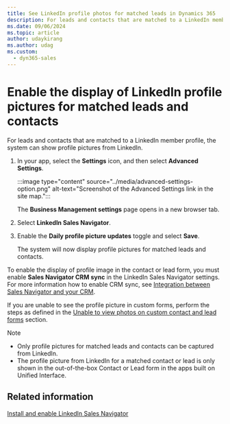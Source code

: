 ```yaml
---
title: See LinkedIn profile photos for matched leads in Dynamics 365
description: For leads and contacts that are matched to a LinkedIn member profile, you can follow these steps to enable the system to display profile photos.
ms.date: 09/06/2024
ms.topic: article
author: udaykirang
ms.author: udag
ms.custom: 
  - dyn365-sales
---
```


# Enable the display of LinkedIn profile pictures for matched leads and contacts

For leads and contacts that are matched to a LinkedIn member profile, the system can show profile pictures from LinkedIn. 

1. In your app, select the **Settings** icon, and then select **Advanced Settings**.

    :::image type="content" source="../media/advanced-settings-option.png" alt-text="Screenshot of the Advanced Settings link in the site map.":::

    The **Business Management settings** page opens in a new browser tab.

1. Select **LinkedIn Sales Navigator**.
1. Enable the **Daily profile picture updates** toggle and select **Save**.

    The system will now display profile pictures for matched leads and contacts.

To enable the display of profile image in the contact or lead form, you must enable **Sales Navigator CRM sync** in the LinkedIn Sales Navigator settings. For more information how to enable CRM sync, see [Integration between Sales Navigator and your CRM](https://www.linkedin.com/help/sales-navigator/answer/82207/integration-between-sales-navigator-and-your-crm-overview).  

If you are unable to see the profile picture in custom forms, perform the steps as defined in the [Unable to view photos on custom contact and lead forms](/troubleshoot/dynamics-365/sales/lisn-unable-view-photos-custom-contact-lead-forms) section.  

> [!NOTE]
>
> - Only profile pictures for matched leads and contacts can be captured from LinkedIn.
> - The profile picture from LinkedIn for a matched contact or lead is only shown in the out-of-the-box Contact or Lead form in the apps built on Unified Interface.

## Related information

[Install and enable LinkedIn Sales Navigator](install-sales-navigator.md)  
